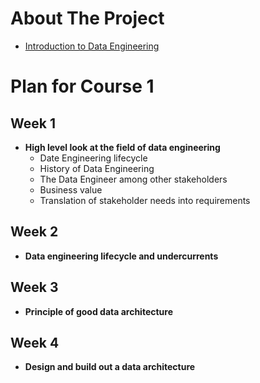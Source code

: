 # About The Project

- [Introduction to Data Engineering](https://www.coursera.org/learn/intro-to-data-engineering)

# Plan for Course 1

## Week 1

- **High level look at the field of data engineering**
  - Date Engineering lifecycle
  - History of Data Engineering
  - The Data Engineer among other stakeholders
  - Business value
  - Translation of stakeholder needs into requirements

## Week 2

- **Data engineering lifecycle and undercurrents**

## Week 3

- **Principle of good data architecture**

## Week 4

- **Design and build out a data architecture**
